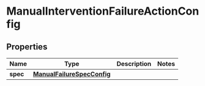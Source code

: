 # ManualInterventionFailureActionConfig

## Properties
Name | Type | Description | Notes
------------ | ------------- | ------------- | -------------
**spec** | [**ManualFailureSpecConfig**](ManualFailureSpecConfig.md) |  | 
